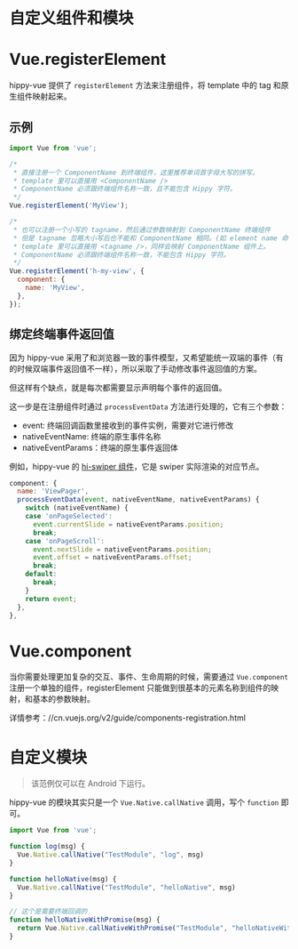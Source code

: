 # 自定义组件和模块

# Vue.registerElement

hippy-vue 提供了 `registerElement` 方法来注册组件，将 template 中的 tag 和原生组件映射起来。

## 示例

```javascript
import Vue from 'vue';

/*
 * 直接注册一个 ComponentName 到终端组件，这里推荐单词首字母大写的拼写。
 * template 里可以直接用 <ComponentName />
 * ComponentName 必须跟终端组件名称一致，且不能包含 Hippy 字符。
 */
Vue.registerElement('MyView');

/*
 * 也可以注册一个小写的 tagname，然后通过参数映射到 ComponentName 终端组件
 * 但是 tagname 忽略大小写后也不能和 ComponentName 相同。(如 element name 命名为 my-view, component name 不能命名为 MyView)
 * template 里可以直接用 <tagname />，同样会映射 ComponentName 组件上。
 * ComponentName 必须跟终端组件名称一致，不能包含 Hippy 字符。
 */
Vue.registerElement('h-my-view', {
  component: {
    name: 'MyView',
  },
});
```

## 绑定终端事件返回值

因为 hippy-vue 采用了和浏览器一致的事件模型，又希望能统一双端的事件（有的时候双端事件返回值不一样），所以采取了手动修改事件返回值的方案。

但这样有个缺点，就是每次都需要显示声明每个事件的返回值。

这一步是在注册组件时通过 `processEventData` 方法进行处理的，它有三个参数：

* event: 终端回调函数里接收到的事件实例，需要对它进行修改
* nativeEventName: 终端的原生事件名称
* nativeEventParams：终端的原生事件返回体

例如，hippy-vue 的 [hi-swiper 组件](//github.com/Tencent/Hippy/blob/master/packages/hippy-vue-native-components/src/swiper.js#L4)，它是 swiper 实际渲染的对应节点。

```javascript
component: {
  name: 'ViewPager',
  processEventData(event, nativeEventName, nativeEventParams) {
    switch (nativeEventName) {
    case 'onPageSelected':
      event.currentSlide = nativeEventParams.position;
      break;
    case 'onPageScroll':
      event.nextSlide = nativeEventParams.position;
      event.offset = nativeEventParams.offset;
      break;
    default:
      break;
    }
    return event;
  },
},
```

# Vue.component

当你需要处理更加复杂的交互、事件、生命周期的时候，需要通过 `Vue.component` 注册一个单独的组件，registerElement 只能做到很基本的元素名称到组件的映射，和基本的参数映射。

详情参考：//cn.vuejs.org/v2/guide/components-registration.html

# 自定义模块

> 该范例仅可以在 Android 下运行。

hippy-vue 的模块其实只是一个 `Vue.Native.callNative` 调用，写个 `function` 即可。

```js
import Vue from 'vue';

function log(msg) {
  Vue.Native.callNative("TestModule", "log", msg)
}

function helloNative(msg) {
  Vue.Native.callNative("TestModule", "helloNative", msg)
}

// 这个是需要终端回调的
function helloNativeWithPromise(msg) {
  return Vue.Native.callNativeWithPromise("TestModule", "helloNativeWithPromise", msg);
}
```
